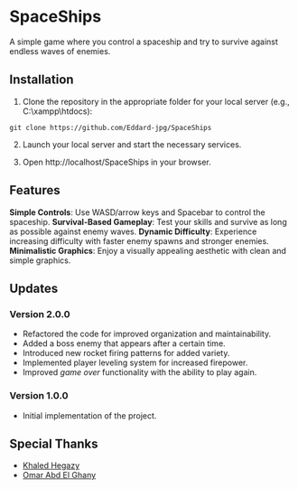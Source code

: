 # SpaceShips

A simple game where you control a spaceship and try to survive against endless waves of enemies.

## Installation

1. Clone the repository in the appropriate folder for your local server (e.g., C:\xampp\htdocs):
```shell
git clone https://github.com/Eddard-jpg/SpaceShips
```

2. Launch your local server and start the necessary services.

3. Open http://localhost/SpaceShips in your browser.

## Features

**Simple Controls**: Use WASD/arrow keys and Spacebar to control the spaceship.
**Survival-Based Gameplay**: Test your skills and survive as long as possible against enemy waves.
**Dynamic Difficulty**: Experience increasing difficulty with faster enemy spawns and stronger enemies.
**Minimalistic Graphics**: Enjoy a visually appealing aesthetic with clean and simple graphics.

## Updates

### Version 2.0.0

- Refactored the code for improved organization and maintainability.
- Added a boss enemy that appears after a certain time.
- Introduced new rocket firing patterns for added variety.
- Implemented player leveling system for increased firepower.
- Improved *game over* functionality with the ability to play again.

### Version 1.0.0

- Initial implementation of the project.

## Special Thanks

- [Khaled Hegazy](https://github.com/KhaledHegazy222)
- [Omar Abd El Ghany](https://github.com/Omar622)
